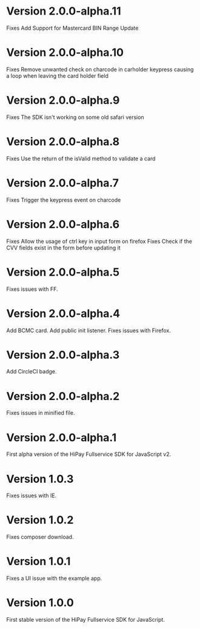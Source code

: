 # Version 2.0.0-alpha.11
Fixes Add Support for Mastercard BIN Range Update

# Version 2.0.0-alpha.10
Fixes Remove unwanted check on charcode in carholder keypress causing a loop when leaving the card holder field

# Version 2.0.0-alpha.9
Fixes The SDK isn't working on some old safari version

# Version 2.0.0-alpha.8
Fixes Use the return of the isValid method to validate a card

# Version 2.0.0-alpha.7
Fixes Trigger the keypress event on charcode

# Version 2.0.0-alpha.6
Fixes Allow the usage of ctrl key in input form on firefox
Fixes Check if the CVV fields exist in the form before updating it

# Version 2.0.0-alpha.5
Fixes issues with FF.

# Version 2.0.0-alpha.4
Add BCMC card.
Add public init listener.
Fixes issues with Firefox.

# Version 2.0.0-alpha.3
Add CircleCI badge.

# Version 2.0.0-alpha.2
Fixes issues in minified file.

# Version 2.0.0-alpha.1
First alpha version of the HiPay Fullservice SDK for JavaScript v2.

# Version 1.0.3
Fixes issues with IE.

# Version 1.0.2
Fixes composer download.

# Version 1.0.1
Fixes a UI issue with the example app.

# Version 1.0.0
First stable version of the HiPay Fullservice SDK for JavaScript.

